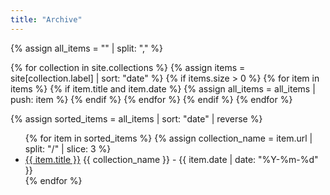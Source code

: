 ```yaml
---
title: "Archive"
---
```









{% assign all_items = "" | split: "," %}

{% for collection in site.collections %}
  {% assign items = site[collection.label] | sort: "date" %}
  {% if items.size > 0 %}
    {% for item in items %}
      {% if item.title and item.date %}
        {% assign all_items = all_items | push: item %}
      {% endif %}
    {% endfor %}
  {% endif %}
{% endfor %}

{% assign sorted_items = all_items | sort: "date" | reverse %}

<ul>
  {% for item in sorted_items %}
    {% assign collection_name = item.url | split: "/" | slice: 3 %}
    <li><a href="{{ item.url }}">{{ item.title }}</a> {{ collection_name }} - {{ item.date | date: "%Y-%m-%d" }}</li>
  {% endfor %}
</ul>
